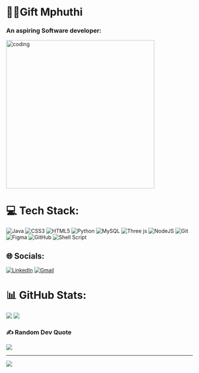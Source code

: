 <h1>👨‍💻Gift Mphuthi</h1>
<h3>An aspiring Software developer:</h3>
<img align="center" alt="coding" width="400" src="https://i.makeagif.com/media/4-05-2022/FvBVst.gif">


# 💻 Tech Stack:
![Java](https://img.shields.io/badge/java-%23ED8B00.svg?style=for-the-badge&logo=openjdk&logoColor=white) ![CSS3](https://img.shields.io/badge/css3-%231572B6.svg?style=for-the-badge&logo=css3&logoColor=white) ![HTML5](https://img.shields.io/badge/html5-%23E34F26.svg?style=for-the-badge&logo=html5&logoColor=white) ![Python](https://img.shields.io/badge/python-3670A0?style=for-the-badge&logo=python&logoColor=ffdd54) ![MySQL](https://img.shields.io/badge/mysql-4479A1.svg?style=for-the-badge&logo=mysql&logoColor=white) ![Three js](https://img.shields.io/badge/threejs-black?style=for-the-badge&logo=three.js&logoColor=white) ![NodeJS](https://img.shields.io/badge/node.js-6DA55F?style=for-the-badge&logo=node.js&logoColor=white) ![Git](https://img.shields.io/badge/git-%23F05033.svg?style=for-the-badge&logo=git&logoColor=white) ![Figma](https://img.shields.io/badge/figma-%23F24E1E.svg?style=for-the-badge&logo=figma&logoColor=white) ![GitHub](https://img.shields.io/badge/github-%23121011.svg?style=for-the-badge&logo=github&logoColor=white) ![Shell Script](https://img.shields.io/badge/shell_script-%23121011.svg?style=for-the-badge&logo=gnu-bash&logoColor=white)

## 🌐 Socials:
[![LinkedIn](https://img.shields.io/badge/LinkedIn-%230077B5.svg?logo=linkedin&logoColor=white)](https://linkedin.com/in/gift-mphuthi-4a6848254) 
[![Gmail](https://img.shields.io/badge/Gmail-D14836?logo=gmail&logoColor=white)](mailto:mphuthigift764@gmail.com)


# 📊 GitHub Stats:

![](https://github-readme-stats.vercel.app/api?username=giftiem&show_icons=true&theme=dark&hide_border=true&count_private=true)
![](https://github-readme-streak-stats.herokuapp.com/?user=giftiem&theme=dark&hide_border=true)

### ✍️ Random Dev Quote
![](https://quotes-github-readme.vercel.app/api?type=horizontal&theme=radical)

---
[![](https://visitcount.itsvg.in/api?id=giftiem&icon=1&color=0)](https://visitcount.itsvg.in)

<!-- Proudly created with GPRM ( https://gprm.itsvg.in ) -->

